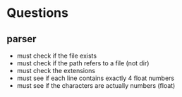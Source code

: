 # Questions
## parser
 - must check if the file exists
 - must check if the path refers to a file (not dir)
 - must check the extensions
 - must see if each line contains exactly 4 float numbers
 - must see if the characters are actually numbers (float)